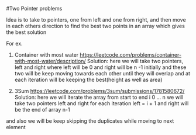 #Two Pointer problems

Idea is to take to pointers, one from left and one from right, and then move in each others direction to find the best two points in an array which gives the best solution

For ex.

1. Container with most water
https://leetcode.com/problems/container-with-most-water/description/
Solution: here we will take two pointers, left and right where left will be 0 and right will be n -1 initially
and these two will be keep moving towards each other until they will overlap
and at each iteration will be keeping the best(height as well as area)

2. 3Sum
https://leetcode.com/problems/3sum/submissions/1781580672/
Solution: here we will iterate the array from start to end
i 0 ... n
we will take two pointers left and right
for each iteration
    left = i + 1 and right will be the end of array n-1

and also we will be keep skipping the duplicates while moving to next element


